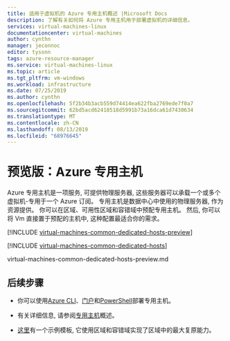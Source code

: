 ```yaml
---
title: 适用于虚拟机的 Azure 专用主机概述 |Microsoft Docs
description: 了解有关如何将 Azure 专用主机用于部署虚拟机的详细信息。
services: virtual-machines-linux
documentationcenter: virtual-machines
author: cynthn
manager: jeconnoc
editor: tysonn
tags: azure-resource-manager
ms.service: virtual-machines-linux
ms.topic: article
ms.tgt_pltfrm: vm-windows
ms.workload: infrastructure
ms.date: 07/25/2019
ms.author: cynthn
ms.openlocfilehash: 5f2b34b3acb559d74414ea622fba2769ede7f0a7
ms.sourcegitcommit: 62bd5acd62418518d5991b73a16dca61d7430634
ms.translationtype: MT
ms.contentlocale: zh-CN
ms.lasthandoff: 08/13/2019
ms.locfileid: "68976645"
---
```

# <a name="preview-azure-dedicated-hosts"></a>预览版：Azure 专用主机

Azure 专用主机是一项服务, 可提供物理服务器, 这些服务器可以承载一个或多个虚拟机-专用于一个 Azure 订阅。 专用主机是数据中心中使用的物理服务器, 作为资源提供。 你可以在区域、可用性区域和容错域中预配专用主机。 然后, 你可以将 Vm 直接置于预配的主机中, 这种配置最适合你的需求。

[!INCLUDE [virtual-machines-common-dedicated-hosts-preview](../../../includes/virtual-machines-common-dedicated-hosts-preview.md)]

[!INCLUDE [virtual-machines-common-dedicated-hosts](../../../includes/virtual-machines-common-dedicated-hosts.md)]


virtual-machines-common-dedicated-hosts-preview.md

## <a name="next-steps"></a>后续步骤

- 你可以使用[Azure CLI](dedicated-hosts-cli.md)、[门户](dedicated-hosts-portal.md)和[PowerShell](../windows/dedicated-hosts-powershell.md)部署专用主机。

- 有关详细信息, 请参阅[专用主机](dedicated-hosts.md)概述。

- [这里](https://github.com/Azure/azure-quickstart-templates/blob/master/201-vm-dedicated-hosts/README.md)有一个示例模板, 它使用区域和容错域实现了区域中的最大复原能力。